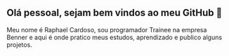 ## Olá pessoal, sejam bem vindos ao meu GitHub 👋

 Meu nome é Raphael Cardoso, sou programador Trainee na empresa Benner e aqui é onde pratico meus estudos, aprendizado e publico alguns projetos.

<!--
**RaphaelCardoso123/RaphaelCardoso123** is a ✨ _special_ ✨ repository because its `README.md` (this file) appears on your GitHub profile.

Here are some ideas to get you started:

<div align="center">
    <a href="https://github.com/sara-larissa">
    <img height="160em" src="https://github-readme-stats-sigma-five.vercel.app/api?username=sara-larissa&show_icons=true&theme=radical&include_all_commits=true&count_private=true"/>
    <img height="160em" src="https://github-readme-stats-sigma-five.vercel.app/api/top-langs/?username=sara-larissa&layout=compact&langs_count=7&theme=radical"/>
  </div>

- 🔭 I’m currently working on ...
- 🌱 I’m currently learning ...
- 👯 I’m looking to collaborate on ...
- 🤔 I’m looking for help with ...
- 💬 Ask me about ...
- 📫 How to reach me: ...
- 😄 Pronouns: ...
- ⚡ Fun fact: ...
-->

